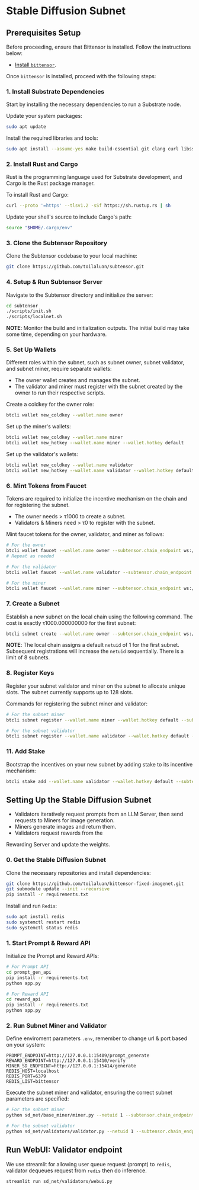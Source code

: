 # Stable Diffusion Subnet

## Prerequisites Setup
Before proceeding, ensure that Bittensor is installed. Follow the instructions below:

- [Install `bittensor`](https://github.com/opentensor/bittensor#install).

Once `bittensor` is installed, proceed with the following steps:

### 1. Install Substrate Dependencies

Start by installing the necessary dependencies to run a Substrate node.

Update your system packages:

```bash
sudo apt update 
```

Install the required libraries and tools:

```bash
sudo apt install --assume-yes make build-essential git clang curl libssl-dev llvm libudev-dev protobuf-compiler
```

### 2. Install Rust and Cargo

Rust is the programming language used for Substrate development, and Cargo is the Rust package manager.

To install Rust and Cargo:

```bash
curl --proto '=https' --tlsv1.2 -sSf https://sh.rustup.rs | sh
```

Update your shell's source to include Cargo's path:

```bash
source "$HOME/.cargo/env"
```

### 3. Clone the Subtensor Repository

Clone the Subtensor codebase to your local machine:

```bash
git clone https://github.com/toilaluan/subtensor.git
```

### 4. Setup & Run Subtensor Server

Navigate to the Subtensor directory and initialize the server:

```bash
cd subtensor
./scripts/init.sh
./scripts/localnet.sh
```

**NOTE**: Monitor the build and initialization outputs. The initial build may take some time, depending on your hardware.

### 5. Set Up Wallets

Different roles within the subnet, such as subnet owner, subnet validator, and subnet miner, require separate wallets:

- The owner wallet creates and manages the subnet.
- The validator and miner must register with the subnet created by the owner to run their respective scripts.

Create a coldkey for the owner role:

```bash
btcli wallet new_coldkey --wallet.name owner
```

Set up the miner's wallets:

```bash
btcli wallet new_coldkey --wallet.name miner
btcli wallet new_hotkey --wallet.name miner --wallet.hotkey default
```

Set up the validator's wallets:

```bash
btcli wallet new_coldkey --wallet.name validator
btcli wallet new_hotkey --wallet.name validator --wallet.hotkey default
```

### 6. Mint Tokens from Faucet

Tokens are required to initialize the incentive mechanism on the chain and for registering the subnet. 

- The owner needs > τ1000 to create a subnet.
- Validators & Miners need > τ0 to register with the subnet.

Mint faucet tokens for the owner, validator, and miner as follows:

```bash
# For the owner
btcli wallet faucet --wallet.name owner --subtensor.chain_endpoint ws://127.0.0.1:9946 
# Repeat as needed

# For the validator
btcli wallet faucet --wallet.name validator --subtensor.chain_endpoint ws://127.0.0.1:9946 

# For the miner
btcli wallet faucet --wallet.name miner --subtensor.chain_endpoint ws://127.0.0.1:9946 
```

### 7. Create a Subnet

Establish a new subnet on the local chain using the following command. The cost is exactly τ1000.000000000 for the first subnet:

```bash
btcli subnet create --wallet.name owner --subtensor.chain_endpoint ws://127.0.0.1:9946 
```

**NOTE**: The local chain assigns a default `netuid` of 1 for the first subnet. Subsequent registrations will increase the `netuid` sequentially. There is a limit of 8 subnets.

### 8. Register Keys

Register your subnet validator and miner on the subnet to allocate unique slots. The subnet currently supports up to 128 slots.

Commands for registering the subnet miner and validator:

```bash
# For the subnet miner
btcli subnet register --wallet.name miner --wallet.hotkey default --subtensor.chain_endpoint ws://127.0.0.1:9946

# For the subnet validator
btcli subnet register --wallet.name validator --wallet.hotkey default --subtensor.chain_endpoint ws://127.0.0.1:9946
```

### 11. Add Stake 

Bootstrap the incentives on your new subnet by adding stake to its incentive mechanism:

```bash
btcli stake add --wallet.name validator --wallet.hotkey default --subtensor.chain_endpoint ws://127.0.0.1:9946
```

## Setting Up the Stable Diffusion Subnet

- Validators iteratively request prompts from an LLM Server, then send requests to Miners for image generation.
- Miners generate images and return them.
- Validators request rewards from the

 Rewarding Server and update the weights.

### 0. Get the Stable Diffusion Subnet

Clone the necessary repositories and install dependencies:

```bash
git clone https://github.com/toilaluan/bittensor-fixed-imagenet.git
git submodule update --init --recursive
pip install -r requirements.txt
```

Install and run `Redis`:

```bash
sudo apt install redis
sudo systemctl restart redis
sudo systemctl status redis
```

### 1. Start Prompt & Reward API

Initialize the Prompt and Reward APIs:

```bash
# For Prompt API
cd prompt_gen_api
pip install -r requirements.txt
python app.py

# For Reward API
cd reward_api
pip install -r requirements.txt
python app.py
```

### 2. Run Subnet Miner and Validator

Define enviroment parameters `.env`, remember to change url & port based on your system:
```
PROMPT_ENDPOINT=http://127.0.0.1:15409/prompt_generate
REWARD_ENDPOINT=http://127.0.0.1:15410/verify
MINER_SD_ENDPOINT=http://127.0.0.1:15414/generate
REDIS_HOST=localhost
REDIS_PORT=6379
REDIS_LIST=bittensor
```

Execute the subnet miner and validator, ensuring the correct subnet parameters are specified:

```bash
# For the subnet miner
python sd_net/base_miner/miner.py --netuid 1 --subtensor.chain_endpoint ws://127.0.0.1:9946 --wallet.name miner --wallet.hotkey default --logging.debug

# For the subnet validator
python sd_net/validators/validator.py --netuid 1 --subtensor.chain_endpoint ws://127.0.0.1:9946 --wallet.name validator --wallet.hotkey default --logging.debug
```


## Run WebUI: Validator endpoint

We use streamlit for allowing user queue request (prompt) to `redis`, validator dequeues request from `redis` then do inference.

```bash
streamlit run sd_net/validators/webui.py
```